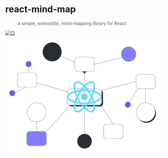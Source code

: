 # react-mind-map
> a simple, extensible, mind-mapping library for React

[![CI](https://github.com/someguynamedmatt/react-mind-map/actions/workflows/ci.yml/badge.svg?branch=master)](https://github.com/someguynamedmatt/react-mind-map/actions/workflows/ci.yml)

<picture>
  <source media="(prefers-color-scheme: dark)" srcset="https://github.com/someguynamedmatt/react-mind-map/blob/master/img/mind-map.png?raw=true">
  <source media="(prefers-color-scheme: light)" srcset="https://github.com/someguynamedmatt/react-mind-map/blob/master/img/mind-map.png?raw=true">
  <img alt="react-mind-map-logo" src="https://github.com/someguynamedmatt/react-mind-map/blob/master/img/mind-map.png?raw=true">
</picture>


